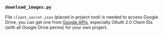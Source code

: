 
### `download_images.py`

File `client_secret.json` (placed in project root) is needed to access Google Drive, you can get one from
[Google APIs](https://console.developers.google.com/apis/credentials), especially 
OAuth 2.0 
Client IDs (with all Google Drive perms) for your own project. 
